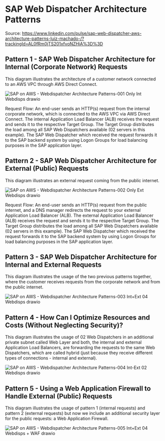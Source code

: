 # SAP Web Dispatcher Architecture Patterns

Source: https://www.linkedin.com/pulse/sap-web-dispatcher-aws-architecture-patterns-luiz-machado-/?trackingId=AL0fRm0jTS201xfvoNZHiA%3D%3D

## Pattern 1 - SAP Web Dispatcher Architecture for Internal (Corporate Network) Requests
This diagram illustrates the architecture of a customer network connected to an AWS VPC through AWS Direct Connect. 

![SAP on AWS - Webdispatcher Architecture Patterns-001 Only Int Webdisps drawio](https://github.com/luiz-machado-pt/sap-on-aws/assets/170890096/7ca64391-234f-4e22-9e20-37d320915caa)

Request Flow:
An end-user sends an HTTP(s) request from the internal corporate network, which is connected to the AWS VPC via AWS Direct Connect.
The internal Application Load Balancer (ALB) receives the request and sends it to the respective Target Group.
The Target Group distributes the load among all SAP Web Dispatchers available (02 servers in this example).
The SAP Web Dispatcher which received the request forwards it to the SAP backend system by using Logon Groups for load balancing purposes in the SAP application layer.

## Pattern 2 - SAP Web Dispatcher Architecture for External (Public) Requests
This diagram illustrates an external request coming from the public internet.

![SAP on AWS - Webdispatcher Architecture Patterns-002 Only Ext Webdisps drawio](https://github.com/luiz-machado-pt/sap-on-aws/assets/170890096/33412129-331a-4df6-bfde-2479a9acb097)

Request Flow:
An end-user sends an HTTP(s) request from the public internet, and a DNS manager redirects the request to your external Application Load Balancer (ALB).
The external Application Load Balancer (ALB) receives the request and sends it to the respective Target Group.
The Target Group distributes the load among all SAP Web Dispatchers available (02 servers in this example).
The SAP Web Dispatcher which received the request forwards it to the SAP backend system by using Logon Groups for load balancing purposes in the SAP application layer.

## Pattern 3 - SAP Web Dispatcher Architecture for Internal and External Requests
This diagram illustrates the usage of the two previous patterns together, where the customer receives requests from the corporate network and from the public internet.

![SAP on AWS - Webdispatcher Architecture Patterns-003 Int+Ext 04 Webdisps drawio](https://github.com/luiz-machado-pt/sap-on-aws/assets/170890096/a0861121-62c0-48a5-89d5-923dd4c38490)

## Pattern 4 - How Can I Optimize Resources and Costs (Without Neglecting Security)?
This diagram illustrates the usage of 02 Web Dispatchers in an additional private subnet called Web Layer and both, the internal and external Application Load Balancers, are forwarding the requests to the same Web Dispatchers, which are called hybrid (just because they receive different types of connections - internal and external).

![SAP on AWS - Webdispatcher Architecture Patterns-004 Int-Ext 02 Webdisps drawio](https://github.com/luiz-machado-pt/sap-on-aws/assets/170890096/4d1446d0-e8a9-410b-bb65-1ddf06611daa)

## Pattern 5 - Using a Web Application Firewall to Handle External (Public) Requests
This diagram illustrates the usage of pattern 1 (internal requests) and pattern 2 (external requests) but now we include an additional security layer for the public requests: a Web Application Firewall.

![SAP on AWS - Webdispatcher Architecture Patterns-005 Int+Ext 04 Webdisps + WAF drawio](https://github.com/luiz-machado-pt/sap-on-aws/assets/170890096/4bde5d78-200a-408c-9942-a11f4bd7793c)
